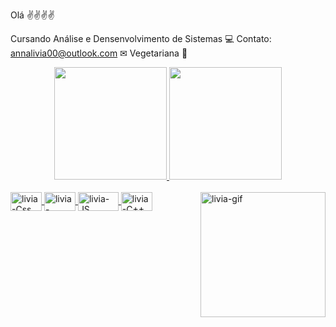 Olá ✌✌✌✌

  Cursando Análise e Densenvolvimento de Sistemas 💻
  Contato: annalivia00@outlook.com ✉
  Vegetariana 🌱
 
 <div align="center">
  <a href="https://github.com/livia.witcher">
  <img height="180em" src="https://github-readme-stats.vercel.app/api?username=liviawitcher&show_icons=false&theme=dracula&include_all_commits=true&count_private=true"/>
  <img height="180em" src="https://github-readme-stats.vercel.app/api/top-langs/?username=liviawitcher&layout=compact&langs_count=7&theme=dracula"/>
</div>
  
  <div style="display: inline_block"><br>
   <img align="center" alt="livia-Css" height="30" width="50" src="https://img.shields.io/badge/CSS-239120?&style=for-the-badge&logo=css3&logoColor=white">
    <img align="center" alt="livia-HTML" height="30" width="50" src="https://img.shields.io/badge/HTML-239120?style=for-the-badge&logo=html5&logoColor=white">
    <img align="center" alt="livia-JS" height="30" width="65" src="https://img.shields.io/badge/JavaScript-323330?style=for-the-badge&logo=javascript&logoColor=F7DF1E">
    <img align="center" alt="livia-C++" height="30" width="50" src="https://img.shields.io/badge/C%2B%2B-00599C?style=for-the-badge&logo=c%2B%2B&logoColor=white">
    <img align="right"  alt="livia-gif" src="https://i.picasion.com/pic91/413ca09c3a908dbe54f5b82efc625fcf.gif" width="200" height="200" style="border-radius:50px alt="https://picasion.com/" /></a><br /><a href="https://picasion.com/"</a>
 

 
